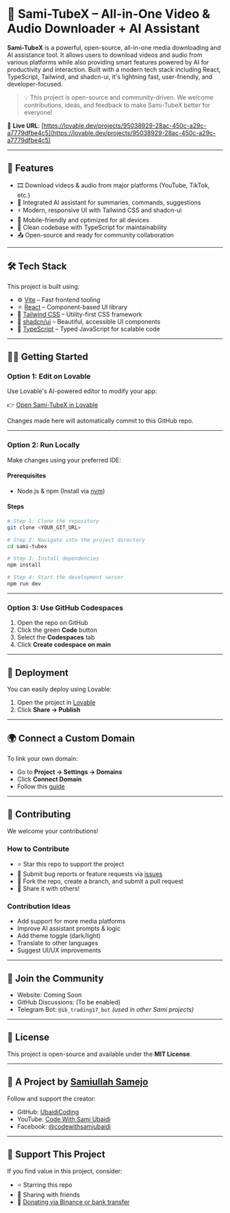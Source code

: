 
# 🚀 Sami-TubeX – All-in-One Video & Audio Downloader + AI Assistant
**Sami-TubeX** is a powerful, open-source, all-in-one media downloading and AI assistance tool. It allows users to download videos and audio from various platforms while also providing smart features powered by AI for productivity and interaction. Built with a modern tech stack including React, TypeScript, Tailwind, and shadcn-ui, it's lightning fast, user-friendly, and developer-focused.

> 💡 This project is open-source and community-driven. We welcome contributions, ideas, and feedback to make Sami-TubeX better for everyone!

🔗 **Live URL**: [https://lovable.dev/projects/95038929-28ac-450c-a29c-a7779dfbe4c5](https://lovable.dev/projects/95038929-28ac-450c-a29c-a7779dfbe4c5)

---

## 🌟 Features

* 🎞️ Download videos & audio from major platforms (YouTube, TikTok, etc.)
* 🤖 Integrated AI assistant for summaries, commands, suggestions
* ⚡ Modern, responsive UI with Tailwind CSS and shadcn-ui
* 📱 Mobile-friendly and optimized for all devices
* 🧠 Clean codebase with TypeScript for maintainability
* 📤 Open-source and ready for community collaboration

---

## 🛠 Tech Stack

This project is built using:

* ⚙️ [Vite](https://vitejs.dev/) – Fast frontend tooling
* ⚛️ [React](https://reactjs.org/) – Component-based UI library
* 💅 [Tailwind CSS](https://tailwindcss.com/) – Utility-first CSS framework
* 🌈 [shadcn/ui](https://ui.shadcn.com/) – Beautiful, accessible UI components
* 🧠 [TypeScript](https://www.typescriptlang.org/) – Typed JavaScript for scalable code

---

## 🧑‍💻 Getting Started

### Option 1: Edit on Lovable

Use Lovable's AI-powered editor to modify your app:

👉 [Open Sami-TubeX in Lovable](https://lovable.dev/projects/95038929-28ac-450c-a29c-a7779dfbe4c5)

Changes made here will automatically commit to this GitHub repo.

---

### Option 2: Run Locally

Make changes using your preferred IDE:

#### Prerequisites

* Node.js & npm (Install via [nvm](https://github.com/nvm-sh/nvm#installing-and-updating))

#### Steps

```bash
# Step 1: Clone the repository
git clone <YOUR_GIT_URL>

# Step 2: Navigate into the project directory
cd sami-tubex

# Step 3: Install dependencies
npm install

# Step 4: Start the development server
npm run dev
```

---

### Option 3: Use GitHub Codespaces

1. Open the repo on GitHub
2. Click the green **Code** button
3. Select the **Codespaces** tab
4. Click **Create codespace on main**

---

## 🚀 Deployment

You can easily deploy using Lovable:

1. Open the project in [Lovable](https://lovable.dev/projects/95038929-28ac-450c-a29c-a7779dfbe4c5)
2. Click **Share → Publish**

---

## 🌍 Connect a Custom Domain

To link your own domain:

* Go to **Project → Settings → Domains**
* Click **Connect Domain**
* Follow this [guide](https://docs.lovable.dev/tips-tricks/custom-domain#step-by-step-guide)

---

## 🤝 Contributing

We welcome your contributions!

### How to Contribute

* ⭐ Star this repo to support the project
* 🐛 Submit bug reports or feature requests via [issues](../../issues)
* 🔧 Fork the repo, create a branch, and submit a pull request
* 📢 Share it with others!

### Contribution Ideas

* Add support for more media platforms
* Improve AI assistant prompts & logic
* Add theme toggle (dark/light)
* Translate to other languages
* Suggest UI/UX improvements

---

## 💬 Join the Community

* Website: Coming Soon
* GitHub Discussions: (To be enabled)
* Telegram Bot: `@ib_trading17_bot` *(used in other Sami projects)*

---

## 📄 License

This project is open-source and available under the **MIT License**.

---

## 💙 A Project by [Samiullah Samejo](https://github.com/UbaidiCoding)

Follow and support the creator:

* GitHub: [UbaidiCoding](https://github.com/UbaidiCoding)
* YouTube: [Code With Sami Ubaidi](https://youtube.com/@Code_WithSami_Ubaidi)
* Facebook: [@codewithsamiubaidi](https://facebook.com/codewithsamiubaidi)

---

## 🙏 Support This Project

If you find value in this project, consider:

* ⭐ Starring this repo
* 📢 Sharing with friends
* 💸 [Donating via Binance or bank transfer](#)
